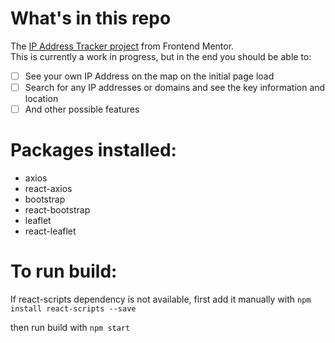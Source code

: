 # What's in this repo #
The [IP Address Tracker project](https://www.frontendmentor.io/challenges/ip-address-tracker-I8-0yYAH0) from Frontend Mentor. <br>
This is currently a work in progress, but in the end you should be able to:
- [ ] See your own IP Address on the map on the initial page load
- [ ] Search for any IP addresses or domains and see the key information and location
- [ ] And other possible features

# Packages installed: #
* axios
* react-axios
* bootstrap
* react-bootstrap
* leaflet
* react-leaflet

# To run build: #
If react-scripts dependency is not available, first add it manually with
`npm install react-scripts --save`

then run build with
`npm start`